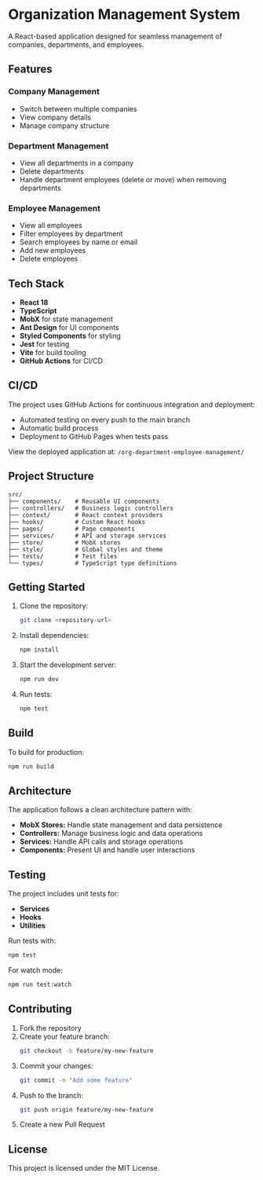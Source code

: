 # Organization Management System

A React-based application designed for seamless management of companies, departments, and employees.

## Features

### Company Management

- Switch between multiple companies
- View company details
- Manage company structure

### Department Management

- View all departments in a company
- Delete departments
- Handle department employees (delete or move) when removing departments

### Employee Management

- View all employees
- Filter employees by department
- Search employees by name or email
- Add new employees
- Delete employees

## Tech Stack

- **React 18**
- **TypeScript**
- **MobX** for state management
- **Ant Design** for UI components
- **Styled Components** for styling
- **Jest** for testing
- **Vite** for build tooling
- **GitHub Actions** for CI/CD

## CI/CD

The project uses GitHub Actions for continuous integration and deployment:

- Automated testing on every push to the main branch
- Automatic build process
- Deployment to GitHub Pages when tests pass

View the deployed application at: `/org-department-employee-management/`

## Project Structure

```
src/
├── components/    # Reusable UI components
├── controllers/   # Business logic controllers
├── context/       # React context providers
├── hooks/         # Custom React hooks
├── pages/         # Page components
├── services/      # API and storage services
├── store/         # MobX stores
├── style/         # Global styles and theme
├── tests/         # Test files
└── types/         # TypeScript type definitions
```

## Getting Started

1. Clone the repository:

   ```sh
   git clone <repository-url>
   ```

2. Install dependencies:

   ```sh
   npm install
   ```

3. Start the development server:

   ```sh
   npm run dev
   ```

4. Run tests:

   ```sh
   npm test
   ```

## Build

To build for production:

```sh
npm run build
```

## Architecture

The application follows a clean architecture pattern with:

- **MobX Stores:** Handle state management and data persistence
- **Controllers:** Manage business logic and data operations
- **Services:** Handle API calls and storage operations
- **Components:** Present UI and handle user interactions

## Testing

The project includes unit tests for:

- **Services**
- **Hooks**
- **Utilities**

Run tests with:

```sh
npm test
```

For watch mode:

```sh
npm run test:watch
```

## Contributing

1. Fork the repository
2. Create your feature branch:
   ```sh
   git checkout -b feature/my-new-feature
   ```
3. Commit your changes:
   ```sh
   git commit -m "Add some feature"
   ```
4. Push to the branch:
   ```sh
   git push origin feature/my-new-feature
   ```
5. Create a new Pull Request

## License

This project is licensed under the MIT License.
